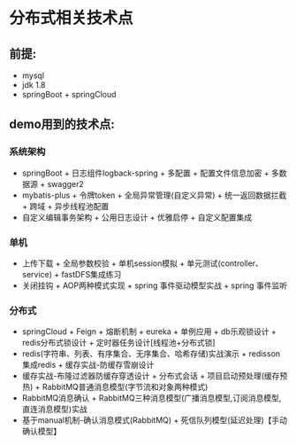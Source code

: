 # 分布式相关技术点

## 前提:
+ mysql
+ jdk 1.8
+ springBoot + springCloud

## demo用到的技术点:
### 系统架构
+ springBoot + 日志组件logback-spring + 多配置 + 配置文件信息加密 + 多数据源 + swagger2 
+ mybatis-plus + 令牌token + 全局异常管理(自定义异常) + 统一返回数据拦截 + 跨域 + 异步线程池配置
+ 自定义编辑事务架构 + 公用日志设计 +  优雅启停 + 自定义配置集成
### 单机
+ 上传下载 + 全局参数校验 + 单机session模拟 + 单元测试(controller、service) + fastDFS集成练习
+ 关闭挂钩 + AOP两种模式实现 + spring 事件驱动模型实战 + spring 事件监听 
### 分布式
+ springCloud + Feign + 熔断机制 + eureka +  单例应用 + db乐观锁设计 + redis分布式锁设计 + 定时器任务设计[线程池+分布式锁]    
+ redis(字符串、列表、有序集合、无序集合、哈希存储)实战演示 + redisson集成redis + 缓存实战-防缓存雪崩设计 
+ 缓存实战-布隆过滤器防缓存穿透设计 + 分布式会话 + 项目启动预处理(缓存预热) + RabbitMQ普通消息模型(字节流和对象两种模式)
+ RabbitMQ消息确认 + RabbitMQ三种消息模型(广播消息模型,订阅消息模型,直连消息模型)实战
+  基于manual机制-确认消息模式(RabbitMQ) + 死信队列模型(延迟处理)【手动确认模型】
 
  

